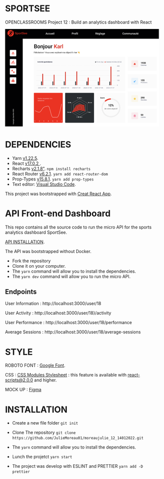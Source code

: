 # SPORTSEE

OPENCLASSROOMS Project 12 : Build an analytics dashboard with React

![SportSee](https://raw.githubusercontent.com/JulieMoreau01/moreaujulie_12_14012022/main/src/assets/readme.png)

# DEPENDENCIES

- Yarn [v1.22.5](https://yarnpkg.com/).
- React [v17.0.2 ](https://fr.reactjs.org/).
- Recharts [v2.1.8"](https://recharts.org/en-US).
  `npm install recharts`
- React Router [v6.2.1](https://reactrouter.com/).
  `yarn add react-router-dom`
- Prop-Types [v15.8.1](https://fr.reactjs.org/docs/typechecking-with-proptypes.html).
  `yarn add prop-types`
- Text editor: [Visual Studio Code](https://code.visualstudio.com/).

This project was bootstrapped with [Creat React App](https://create-react-app.dev/).

# API Front-end Dashboard

This repo contains all the source code to run the micro API for the sports analytics dashboard SportSee.

[API INSTALLATION](https://github.com/OpenClassrooms-Student-Center/P9-front-end-dashboard).

The API was bootstrapped without Docker.

- Fork the repository
- Clone it on your computer.
- The `yarn` command will allow you to install the dependencies.
- The `yarn dev` command will allow you to run the micro API.

## Endpoints

User Information : http://localhost:3000/user/18

User Activity : http://localhost:3000/user/18}/activity

User Performance : http://localhost:3000/user/18/performance

Average Sessions : http://localhost:3000/user/18/average-sessions

# STYLE

ROBOTO FONT : [Google Font](https://fonts.google.com/specimen/Roboto?query=Roboto).

CSS : [CSS Modules Stylesheet](https://create-react-app.dev/docs/adding-a-css-modules-stylesheet/) : this feature is available with react-scripts@2.0.0 and higher.

MOCK UP : [Figma](https://www.figma.com/file/BMomGVZqLZb811mDMShpLu/UI-design-Sportify-FR?node-id=0%3A1)

# INSTALLATION

- Create a new file folder
  `git init`

- Clone The repository
  `git clone https://github.com/JulieMoreau01/moreaujulie_12_14012022.git`

- The `yarn` command will allow you to install the dependencies.

- Lunch the projetct
  `yarn start`

- The project was develop with ESLINT and PRETTIER
  `yarn add -D prettier`
